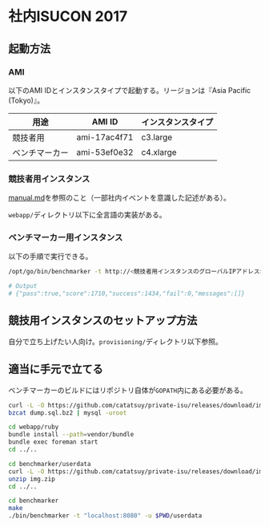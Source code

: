 # 社内ISUCON 2017

## 起動方法

### AMI

以下のAMI IDとインスタンスタイプで起動する。リージョンは『Asia Pacific (Tokyo)』。

| 用途 | AMI ID | インスタンスタイプ |
|---|:---:|---|
| 競技者用 | ami-17ac4f71 | c3.large |
|  ベンチマーカー | ami-53ef0e32 | c4.xlarge |

### 競技者用インスタンス

[manual.md](/manual.md)を参照のこと（一部社内イベントを意識した記述がある）。

`webapp/`ディレクトリ以下に全言語の実装がある。

### ベンチマーカー用インスタンス

以下の手順で実行できる。

```sh
/opt/go/bin/benchmarker -t http://<競技者用インスタンスのグローバルIPアドレス>/ -u /opt/go/src/github.com/catatsuy/private-isu/benchmarker/userdata

# Output
# {"pass":true,"score":1710,"success":1434,"fail":0,"messages":[]}
```

## 競技用インスタンスのセットアップ方法

自分で立ち上げたい人向け。`provisioning/`ディレクトリ以下参照。

## 適当に手元で立てる

ベンチマーカーのビルドにはリポジトリ自体が`GOPATH`内にある必要がある。

```sh
curl -L -O https://github.com/catatsuy/private-isu/releases/download/img/dump.sql.bz2
bzcat dump.sql.bz2 | mysql -uroot

cd webapp/ruby
bundle install --path=vendor/bundle
bundle exec foreman start
cd ../..

cd benchmarker/userdata
curl -L -O https://github.com/catatsuy/private-isu/releases/download/img/img.zip
unzip img.zip
cd ../..

cd benchmarker
make
./bin/benchmarker -t "localhost:8080" -u $PWD/userdata
```
